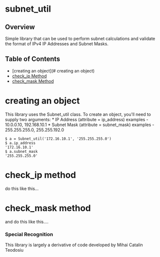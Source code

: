 # subnet_util

## Overview
Simple library that can be used to perform subnet calculations and validate
the format of IPv4 IP Addresses and Subnet Masks.

## Table of Contents
  * [creating an object](# creating an object)
  * [check_ip Method](#check_ip)
  * [check_mask Method](#check_mask)

# creating an object
This library uses the Subnet_util class.  To create an object, you'll need to supply two arguments:
    * IP Address (attribute = ip_address)
        examples - 10.0.0.10, 192.168.10.1
    * Subnet Mask (attribute = subnet_mask)
        examples - 255.255.255.0, 255.255.192.0
```
$ a = Subnet_util('172.16.10.1', '255.255.255.0')
$ a.ip_address
'172.16.10.1'
$ a.subnet_mask
'255.255.255.0'
```
# check_ip method
do this like this...

# check_mask method
and do this like this....


### Special Recognition
This library is largely a derivative of code developed by Mihai Catalin Teodosiu
